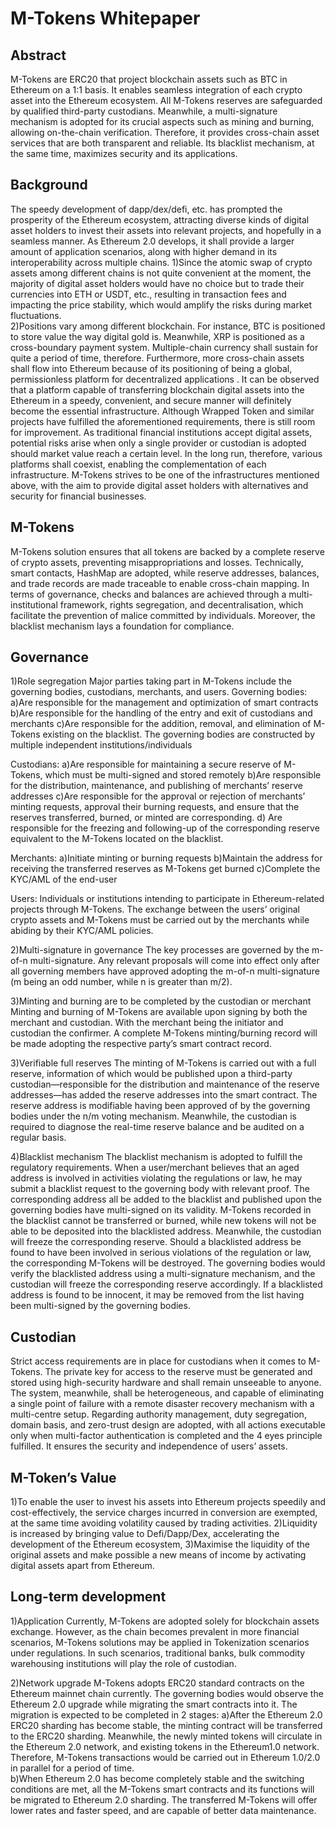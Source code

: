 M-Tokens Whitepaper
===

Abstract
---
M-Tokens are ERC20 that project blockchain assets such as BTC in Ethereum on a 1:1 basis. It enables seamless integration of each crypto asset into the Ethereum ecosystem. All M-Tokens reserves are safeguarded by qualified third-party custodians. Meanwhile, a multi-signature mechanism is adopted for its crucial aspects such as mining and burning, allowing on-the-chain verification. Therefore, it provides cross-chain asset services that are both transparent and reliable. Its blacklist mechanism, at the same time, maximizes security and its applications.

Background
---
The speedy development of dapp/dex/defi, etc. has prompted the prosperity of the Ethereum ecosystem, attracting diverse kinds of digital asset holders to invest their assets into relevant projects, and hopefully in a seamless manner. As Ethereum 2.0 develops, it shall provide a larger amount of application scenarios, along with higher demand in its interoperability across multiple chains.
1)Since the atomic swap of crypto assets among different chains is not quite convenient at the moment, the majority of digital asset holders would have no choice but to trade their currencies into ETH or USDT, etc., resulting in transaction fees and impacting the price stability, which would amplify the risks during market fluctuations.  
2)Positions vary among different blockchain. For instance, BTC is positioned to store value the way digital gold is. Meanwhile, XRP is positioned as a cross-boundary payment system. Multiple-chain currency shall sustain for quite a period of time, therefore. Furthermore, more cross-chain assets shall flow into Ethereum because of its positioning of being a global, permissionless platform for decentralized applications . 
It can be observed that a platform capable of transferring blockchain digital assets into the Ethereum in a speedy, convenient, and secure manner will definitely become the essential infrastructure. Although Wrapped Token and similar projects have fulfilled the aforementioned requirements, there is still room for improvement. As traditional financial institutions accept digital assets, potential risks arise when only a single provider or custodian is adopted should market value reach a certain level. In the long run, therefore, various platforms shall coexist, enabling the complementation of each infrastructure. 
M-Tokens strives to be one of the infrastructures mentioned above, with the aim to provide digital asset holders with alternatives and security for financial businesses. 

M-Tokens
---
M-Tokens solution ensures that all tokens are backed by a complete reserve of crypto assets, preventing misappropriations and losses. 
Technically, smart contacts, HashMap are adopted, while reserve addresses, balances, and trade records are made traceable to enable cross-chain mapping. In terms of governance, checks and balances are achieved through a multi-institutional framework, rights segregation, and decentralisation, which facilitate the prevention of malice committed by individuals. Moreover, the blacklist mechanism lays a foundation for compliance.

Governance
---
1)Role segregation
Major parties taking part in M-Tokens include the governing bodies, custodians, merchants, and users.
Governing bodies: 
a)Are responsible for the management and optimization of smart contracts
b)Are responsible for the handling of the entry and exit of custodians and merchants
c)Are responsible for the addition, removal, and elimination of M-Tokens existing on the blacklist. The governing bodies are constructed by multiple independent institutions/individuals

Custodians: 
a)Are responsible for maintaining a secure reserve of M-Tokens, which must be multi-signed and stored remotely
b)Are responsible for the distribution, maintenance, and publishing of merchants’ reserve addresses 
c)Are responsible for the approval or rejection of merchants’ minting requests, approval their burning requests, and ensure that the reserves transferred, burned, or minted are corresponding.
d)	Are responsible for the freezing and following-up of the corresponding reserve equivalent to the M-Tokens located on the blacklist.

Merchants: 
a)Initiate minting or burning requests
b)Maintain the address for receiving the transferred reserves as M-Tokens get burned
c)Complete the KYC/AML of the end-user

Users: 
Individuals or institutions intending to participate in Ethereum-related projects through M-Tokens. The exchange between the users’ original crypto assets and M-Tokens must be carried out by the merchants while abiding by their KYC/AML policies.

2)Multi-signature in governance
The key processes are governed by the m-of-n multi-signature. Any relevant proposals will come into effect only after all governing members have approved adopting the m-of-n multi-signature (m being an odd number, while n is greater than m/2).

3)Minting and burning are to be completed by the custodian or merchant 
Minting and burning of M-Tokens are available upon signing by both the merchant and custodian. With the merchant being the initiator and custodian the confirmer. A complete M-Tokens minting/burning record will be made adopting the respective party’s smart contract record.

3)Verifiable full reserves
The minting of M-Tokens is carried out with a full reserve, information of which would be published upon a third-party custodian—responsible for the distribution and maintenance of the reserve addresses—has added the reserve addresses into the smart contract. The reserve address is modifiable having been approved of by the governing bodies under the n/m voting mechanism. Meanwhile, the custodian is required to diagnose the real-time reserve balance and be audited on a regular basis.

4)Blacklist mechanism
The blacklist mechanism is adopted to fulfill the regulatory requirements. 
When a user/merchant believes that an aged  address is involved in activities violating the regulations or law, he may submit a blacklist request to the governing body with relevant proof. The corresponding address all be added to the blacklist and published upon the governing bodies have multi-signed on its validity. 
M-Tokens recorded in the blacklist cannot be transferred or burned, while new tokens will not be able to be deposited into the blacklisted address. Meanwhile, the custodian will freeze the corresponding reserve. Should a blacklisted address be found to have been involved in serious violations of the regulation or law, the corresponding M-Tokens will be destroyed. The governing bodies would verify the blacklisted address using a multi-signature mechanism, and the custodian will freeze the corresponding reserve accordingly. 
If a blacklisted address is found to be innocent, it may be removed from the list having been multi-signed by the governing bodies. 

Custodian
---
Strict access requirements are in place for custodians when it comes to M-Tokens. The private key for access to the reserve must be generated and stored using high-security hardware and shall remain unseeable to anyone. The system, meanwhile, shall be heterogeneous, and capable of eliminating a single point of failure with a remote disaster recovery mechanism with a multi-centre setup. 
Regarding authority management, duty segregation, domain basis, and zero-trust design are adopted, with all actions executable only when multi-factor authentication is completed  and the 4 eyes principle fulfilled. It ensures the security and independence of users’ assets. 

M-Token’s Value
---
1)To enable the user to invest his assets into Ethereum projects speedily and cost-effectively, the service charges incurred in conversion are exempted, at the same time avoiding volatility caused by trading activities. 
2)Liquidity is increased by bringing value to Defi/Dapp/Dex, accelerating the development of the Ethereum ecosystem, 
3)Maximise the liquidity of the original assets and make possible a new means of income by activating digital assets apart from Ethereum. 

Long-term development
---
1)Application
Currently, M-Tokens are adopted solely for blockchain assets exchange. However, as the chain becomes prevalent in more financial scenarios, M-Tokens solutions may be applied in Tokenization scenarios under regulations. In such scenarios, traditional banks, bulk commodity warehousing institutions will play the role of custodian.

2)Network upgrade
M-Tokens adopts ERC20 standard contracts on the Ethereum mainnet chain currently. The governing bodies would observe the Ethereum 2.0 upgrade while migrating the smart contracts into it. The migration is expected to be completed in 2 stages: 
a)After the Ethereum 2.0 ERC20 sharding has become stable, the minting contract will be transferred to the ERC20 sharding. Meanwhile, the newly minted tokens will circulate in the Ethereum 2.0 network, and existing tokens in the Ethereum1.0 network. Therefore, M-Tokens transactions would be carried out in Ethereum 1.0/2.0 in parallel for a period of time.  
b)When Ethereum 2.0 has become completely stable and the switching conditions are met, all the M-Tokens smart contracts and its functions will be migrated to Ethereum 2.0 sharding. The transferred M-Tokens will offer lower rates and faster speed, and are capable of better data maintenance. 

